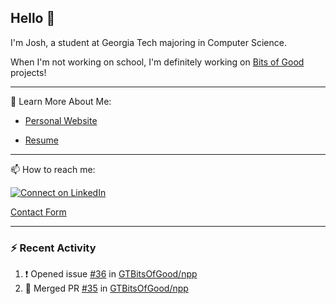 ## Hello 👋

I'm Josh, a student at Georgia Tech majoring in Computer Science.

When I'm not working on school, I'm definitely working on [Bits of Good](https://bitsofgood.org) projects!

---

📖 Learn More About Me:

* [Personal Website](https://mcfarl.in)

* [Resume](https://www.dropbox.com/s/xak4fdv0h2ghhhy/JoshuaMcFarlin_Resume.pdf?dl=0)

---

📫 How to reach me:

[![Connect on LinkedIn](https://img.shields.io/badge/--linkedin?label=LinkedIn&logo=LinkedIn&style=social)](https://www.linkedin.com/in/joshmcfarlin)

[Contact Form](https://mcfarl.in/contact)

---

### :zap: Recent Activity

<!--START_SECTION:activity-->
1. ❗️ Opened issue [#36](https://github.com/GTBitsOfGood/npp/issues/36) in [GTBitsOfGood/npp](https://github.com/GTBitsOfGood/npp)
2. 🎉 Merged PR [#35](https://github.com/GTBitsOfGood/npp/pull/35) in [GTBitsOfGood/npp](https://github.com/GTBitsOfGood/npp)
<!--END_SECTION:activity-->
